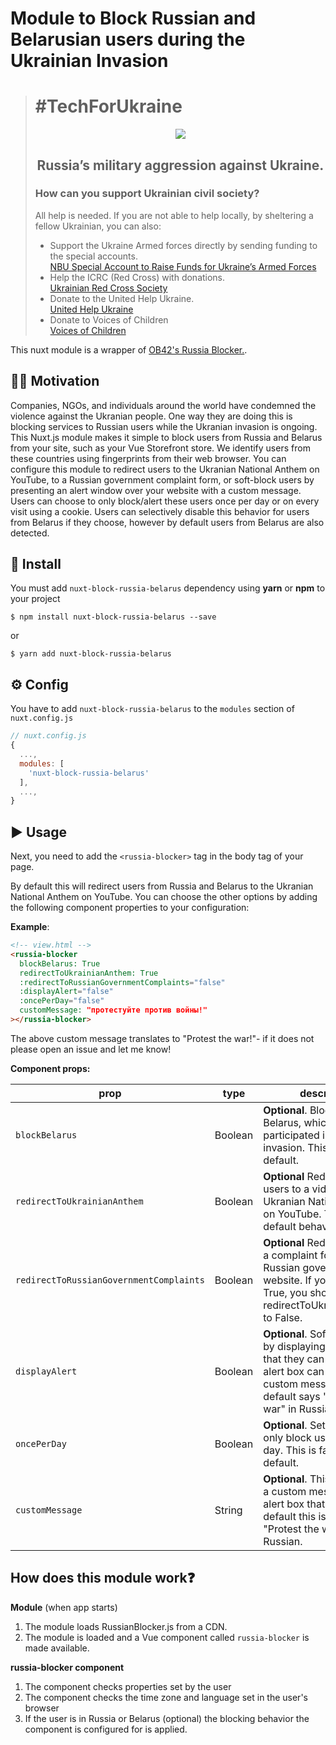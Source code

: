 # Module to Block Russian and Belarusian users during the Ukrainian Invasion

> # #TechForUkraine
> <div align="center">
>   <p>
>      <img src="https://user-images.githubusercontent.com/1626923/155853691-d6d0a541-d3b9-40bf-b8f5-2d38303e9e49.png" />
>   </p>
>   <h2><strong>Russia’s military aggression against Ukraine.</strong></h2>
>   <div align="left">
>     <h3>How can you support Ukrainian civil society?</h3>
>     All help is needed. If you are not able to help locally, by sheltering a fellow Ukrainian, you can also:
>     <ul>
>       <li>
>           Support the Ukraine Armed forces directly by sending funding to the special accounts.<br />
>           <a href="https://bank.gov.ua/en/news/all/natsionalniy-bank-vidkriv-spetsrahunok-dlya-zboru-koshtiv-na-potrebi-armiyi"
>               target="_blank">NBU Special Account to Raise Funds for Ukraine’s Armed Forces</a>
>       </li>
>       <li>
>           Help the ICRC (Red Cross) with donations.<br />
>           <a href="https://www.icrc.org/en/where-we-work/europe-central-asia/ukraine" target="_blank">Ukrainian
>               Red Cross Society</a>
>       </li>
>       <li>
>           Donate to the United Help Ukraine.<br />
>           <a href="https://unitedhelpukraine.org/" target="_blank">United Help Ukraine</a>
>       </li>
>       <li>
>           Donate to Voices of Children<br />
>           <a href="https://voices.org.ua/en/" target="_blank">Voices of Children</a>
>       </li>
>   </div>
> </div>

This nuxt module is a wrapper of [OB42's Russia Blocker.](https://github.com/OB42/RussianBlocker).

## ✍🏻 Motivation

Companies, NGOs, and individuals around the world have condemned the violence against the Ukranian people. One way they are doing this is blocking services to Russian users while the Ukranian invasion is ongoing. This Nuxt.js module makes it simple to block users from Russia and Belarus from your site, such as your Vue Storefront store. We identify users from these countries using fingerprints from their web browser. You can configure this module to redirect users to the Ukranian National Anthem on YouTube, to a Russian government complaint form, or soft-block users by presenting an alert window over your website with a custom message. Users can choose to only block/alert these users once per day or on every visit using a cookie. Users can selectively disable this behavior for users from Belarus if they choose, however by default users from Belarus are also detected.

## 🧱 Install

You must add `nuxt-block-russia-belarus` dependency using **yarn** or **npm** to your project

```
$ npm install nuxt-block-russia-belarus --save
```

or

```
$ yarn add nuxt-block-russia-belarus
```

## ⚙️ Config

You have to add `nuxt-block-russia-belarus` to the `modules` section of `nuxt.config.js`

```js
// nuxt.config.js
{
  ...,
  modules: [
    'nuxt-block-russia-belarus'
  ],
  ...,
}
```

## ▶️ Usage

Next, you need to add the `<russia-blocker>` tag in the body tag of your page.

By default this will redirect users from Russia and Belarus to the Ukranian National Anthem on YouTube. You can choose the other options by adding the following component properties to your configuration:

**Example**:

```html
<!-- view.html -->
<russia-blocker
  blockBelarus: True
  redirectToUkrainianAnthem: True
  :redirectToRussianGovernmentComplaints="false"
  :displayAlert="false"
  :oncePerDay="false"
  customMessage: "протестуйте против войны!"
></russia-blocker>
```
The above custom message translates to "Protest the war!"- if it does not please open an issue and let me know!

**Component props:**

| prop | type | description
| ---- | ---- | -----------
| `blockBelarus` | Boolean | **Optional**. Block users from Belarus, which has participated in the invasion. This is True by default.
| `redirectToUkrainianAnthem` | Boolean | **Optional** Redirect blocked users to a video of the Ukranian National Anthem on YouTube. This is the default behavior.
| `redirectToRussianGovernmentComplaints` | Boolean | **Optional** Redirect users to a complaint form on the Russian government's website. If you set this to True, you should set redirectToUkrainianAnthem to False.
| `displayAlert` | Boolean | **Optional**. Soft block users by displaying a popup alert that they can dismiss. This alert box can contain a custom message, but default says "Protest the war" in Russian.
| `oncePerDay` | Boolean | **Optional**. Set a cookie to only block users once per day. This is false by default.
| `customMessage` | String | **Optional**. This lets you set a custom message for the alert box that appears. By default this is set to "Protest the war" in Russian.

## How does this module work❓

**Module** (when app starts)
1. The module loads RussianBlocker.js from a CDN.
2. The module is loaded and a Vue component called `russia-blocker` is made available.

**russia-blocker component**
1. The component checks properties set by the user
2. The component checks the time zone and language set in the user's browser
3. If the user is in Russia or Belarus (optional) the blocking behavior the component is configured for is applied.
